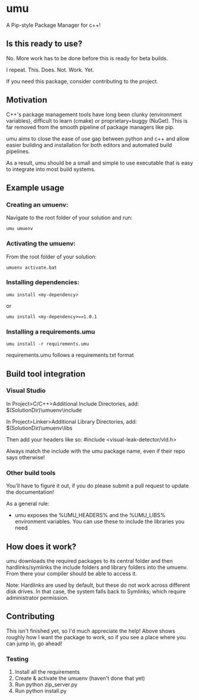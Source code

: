 # umu
A Pip-style Package Manager for c++!

## Is this ready to use?
No. More work has to be done before this is ready for beta builds.

I repeat. This. Does. Not. Work. Yet.

If you need this package, consider contributing to the project.

## Motivation

C++'s package management tools have long been clunky (environment variables), difficult to learn (cmake) or proprietary+buggy (NuGet). This is far removed from the smooth pipeline of package managers like pip.

umu aims to close the ease of use gap between python and c++ and allow easier building and installation for both editors and automated build pipelines.

As a result, umu should be a small and simple to use executable that is easy to integrate into most build systems.

## Example usage

### Creating an umuenv:

Navigate to the root folder of your solution and run:
```
umu umuenv
```

### Activating the umuenv:

From the root folder of your solution:
```
umuenv activate.bat
```

### Installing dependencies:
```
umu install <my-dependency>
```
or
```
umu install <my-dependency>==1.0.1
```

### Installing a requirements.umu
```
umu install -r requirements.umu
```
requirements.umu follows a requirements.txt format

## Build tool integration

### Visual Studio

In Project>C/C++>Additional Include Directories, add:
$(SolutionDir)\umuenv\include 

In Project>Linker>Additional Library Directories, add:
$(SolutionDir)\umuenv\libs 

Then add your headers like so:
#include <visual-leak-detector/vld.h>

Always match the include with the umu package name, even if their repo says otherwise!

### Other build tools

You'll have to figure it out, if you do please submit a pull request to update the documentation!

As a general rule:
- umu exposes the %UMU_HEADERS% and the %UMU_LIBS% environment variables. You can use these to include the libraries you need

## How does it work?

umu downloads the required packages to its central folder and then hardlinks/symlinks the include folders and library folders into the umuenv. From there your compiler should be able to access it.

Note: Hardlinks are used by default, but these do not work across different disk drives. In that case, the system falls back to Symlinks; which require administrator permission.

## Contributing

This isn't finished yet, so I'd much appreciate the help! Above shows roughly how I want the package to work, so if you see a place where you can jump in, go ahead!

### Testing
1. Install all the requirements
1. Create & activate the umuenv (haven't done that yet)
1. Run python zip_server.py
1. Run python install.py



